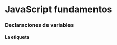 # JavaScript fundamentos

### Declaraciones de variables

#### La etiqueta <script>
  - Puerta de entrada al código JavaScript en nuestros proyectos.
   - Vive en el <head> de nuestros documentos HTML*.
 
 ```js
 <script>
    console.log("Hola Mundo!!!")
</script>
```
  
